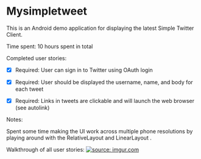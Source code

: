 # Mysimpletweet
This is an Android demo application for displaying the latest Simple Twitter Client.

Time spent: 10 hours spent in total

Completed user stories:

 * [x] Required: User can sign in to Twitter using OAuth login 
 * [x] Required: User should be displayed the username, name, and body for each tweet 
 * [x] Required: Links in tweets are clickable and will launch the web browser (see autolink)
 
 
Notes:

Spent some time making the UI work across multiple phone resolutions by playing around with the RelativeLayout and LinearLayout .

Walkthrough of all user stories:
<a href="http://imgur.com/1LbdF9O"><img src="http://i.imgur.com/1LbdF9O.gif" title="source: imgur.com" /></a>

